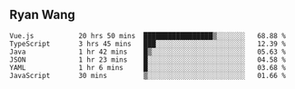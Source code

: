 ## Ryan Wang

<!--START_SECTION:waka-->

```text
Vue.js           20 hrs 50 mins  █████████████████▒░░░░░░░   68.88 %
TypeScript       3 hrs 45 mins   ███░░░░░░░░░░░░░░░░░░░░░░   12.39 %
Java             1 hr 42 mins    █▒░░░░░░░░░░░░░░░░░░░░░░░   05.63 %
JSON             1 hr 23 mins    █░░░░░░░░░░░░░░░░░░░░░░░░   04.58 %
YAML             1 hr 6 mins     █░░░░░░░░░░░░░░░░░░░░░░░░   03.68 %
JavaScript       30 mins         ▒░░░░░░░░░░░░░░░░░░░░░░░░   01.66 %
```

<!--END_SECTION:waka-->
